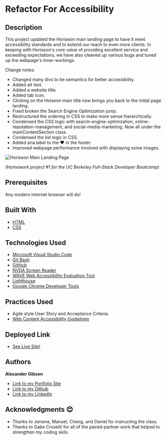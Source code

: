 # Refactor For Accessibility

## Description

This project updated the Horiseon main landing page to have it meet accessibility standards and to extend our reach to even more clients. In keeping with Horiseon's core value of providing excellent service and exceeding expectations, we have also cleaned up various bugs and tuned up the webpage's inner-workings. 

Change notes:
- Changed many divs to be semantics for better accessibility.
- Added alt text.
- Added a website title.
- Added tab icon.
- Clicking on the Hoiseon main title now brings you back to the initial page landing.
- Fixed broken the Search Engine Optimization jump.
- Restructured the ordering in CSS to make more sense hierarchically.
- Condensed the CSS logic with search-engine-optimization, online-reputation-management, and social-media-marketing. Now all under the mainContentSection class.
- Condensed the list logic in CSS.
- Added aria label to the ❤️ in the footer.
- Improved webpage performance involved with displaying some images.


![Horiseon Main Landing Page](https://github.com/argibson02/RefactorForAccessibility/blob/main/Reference%20Page/01-html-css-git-homework-demo.png?raw=true)


*(Homework project #1 for the UC Berkeley Full-Stack Developer Bootcamp)*

## Prerequisites
Any modern internet browser will do!

## Built With

* [HTML](https://developer.mozilla.org/en-US/docs/Web/HTML)
* [CSS](https://developer.mozilla.org/en-US/docs/Web/CSS)

## Technologies Used

* [Microsoft Visual Studio Code](https://code.visualstudio.com/)
* [Git Bash](https://git-scm.com/downloads)
* [GitHub](https://github.com/)
* [NVDA Screen Reader](https://www.nvaccess.org/)
* [WAVE Web Accessibility Evaluation Tool](https://wave.webaim.org/)
* [Lighthouse](https://developers.google.com/web/tools/lighthouse/)
* [Google Chrome Developer Tools](https://developer.chrome.com/docs/devtools/)

## Practices Used

* Agile style User Story and Acceptance Criteria.
* [Web Content Accessibility Guidelines](https://www.w3.org/WAI/standards-guidelines/wcag/)

## Deployed Link

* [See Live Site!](https://argibson02.github.io/RefactorForAccessibility/)

## Authors

**Alexander Gibson** 

- [Link to my Portfolio Site](https://argibson02.github.io/)
- [Link to my Github](https://github.com/argibson02)
- [Link to my LinkedIn](www.linkedin.com/in/alexander-gibson-1b0bb6105)

## Acknowledgments 😊

- Thanks to Jerome, Manuel, Cheng, and Daniel for instructing the class.
- Thanks to Gabe Crosetti for all of the paired-partner work that helped to strengthen my coding skils. 
